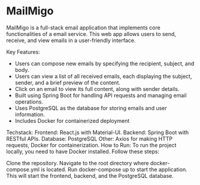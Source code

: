 # MailMigo
MailMigo is a full-stack email application that implements core functionalities of a email service. This web app allows users to send, receive, and view emails in a user-friendly interface.

Key Features:
* Users can compose new emails by specifying the recipient, subject, and body.
* Users can view a list of all received emails, each displaying the subject, sender, and a brief preview of the content.
* Click on an email to view its full content, along with sender details.
* Built using Spring Boot for handling API requests and managing email operations.
* Uses PostgreSQL as the database for storing emails and user information.
* Includes Docker for containerized deployment

Techstack:
Frontend: React.js with Material-UI.
Backend: Spring Boot with RESTful APIs.
Database: PostgreSQL
Other: Axios for making HTTP requests, Docker for containerization.
How to Run:
To run the project locally, you need to have Docker installed. Follow these steps:

Clone the repository.
Navigate to the root directory where docker-compose.yml is located.
Run docker-compose up to start the application.
This will start the frontend, backend, and the PostgreSQL database.
